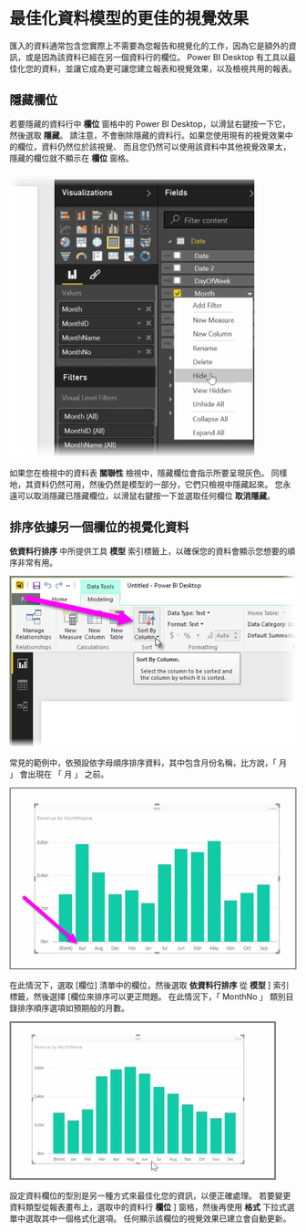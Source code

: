<properties
   pageTitle="最佳化資料模型"
   description="請建立和檢視視覺效果更容易，因為最佳化模型"
   services="powerbi"
   documentationCenter=""
   authors="davidiseminger"
   manager="mblythe"
   backup=""
   editor=""
   tags=""
   qualityFocus="no"
   qualityDate=""
   featuredVideoId="tDcrfnjjlgk"
   featuredVideoThumb=""
   courseDuration="8m"/>

<tags
   ms.service="powerbi"
   ms.devlang="NA"
   ms.topic="get-started-article"
   ms.tgt_pltfrm="NA"
   ms.workload="powerbi"
   ms.date="09/29/2016"
   ms.author="davidi"/>

# 最佳化資料模型的更佳的視覺效果

匯入的資料通常包含您實際上不需要為您報告和視覺化的工作，因為它是額外的資訊，或是因為該資料已經在另一個資料行的欄位。 Power BI Desktop 有工具以最佳化您的資料，並讓它成為更可讓您建立報表和視覺效果，以及檢視共用的報表。

## 隱藏欄位

若要隱藏的資料行中 **欄位** 窗格中的 Power BI Desktop，以滑鼠右鍵按一下它，然後選取 **隱藏**。 請注意，不會刪除隱藏的資料行。如果您使用現有的視覺效果中的欄位，資料仍然位於該視覺、 而且您仍然可以使用該資料中其他視覺效果太，隱藏的欄位就不顯示在 **欄位** 窗格。

![](media/powerbi-learning-2-4-optimize-data-models/2-4_1.png)

如果您在檢視中的資料表 **關聯性** 檢視中，隱藏欄位會指示所要呈現灰色。 同樣地，其資料仍然可用，然後仍然是模型的一部分，它們只檢視中隱藏起來。 您永遠可以取消隱藏已隱藏欄位，以滑鼠右鍵按一下並選取任何欄位 **取消隱藏**。

## 排序依據另一個欄位的視覺化資料

 **依資料行排序** 中所提供工具 **模型** 索引標籤上，以確保您的資料會顯示您想要的順序非常有用。

![](media/powerbi-learning-2-4-optimize-data-models/2-4_2.png)


常見的範例中，依預設依字母順序排序資料，其中包含月份名稱，比方說，「 月 」 會出現在 「 月 」 之前。

![](media/powerbi-learning-2-4-optimize-data-models/2-4_3.png)

在此情況下，選取 [欄位] 清單中的欄位，然後選取 **依資料行排序** 從 **模型** ] 索引標籤，然後選擇 [欄位來排序可以更正問題。 在此情況下，「 MonthNo 」 類別目錄排序順序選項如預期般的月數。

![](media/powerbi-learning-2-4-optimize-data-models/2-4_4.png)


設定資料欄位的型別是另一種方式來最佳化您的資訊，以便正確處理。 若要變更資料類型從報表畫布上，選取中的資料行 **欄位** ] 窗格，然後再使用 **格式** 下拉式選單中選取其中一個格式化選項。 任何顯示該欄位的視覺效果已建立會自動更新。
